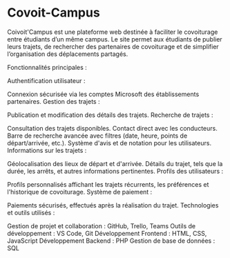 # Covoit-Campus
Coivoit'Campus est une plateforme web destinée à faciliter le covoiturage entre étudiants d’un même campus. Le site permet aux étudiants de publier leurs trajets, de rechercher des partenaires de covoiturage et de simplifier l’organisation des déplacements partagés.

Fonctionnalités principales :

Authentification utilisateur :

Connexion sécurisée via les comptes Microsoft des établissements partenaires.
Gestion des trajets :

Publication et modification des détails des trajets.
Recherche de trajets :

Consultation des trajets disponibles.
Contact direct avec les conducteurs.
Barre de recherche avancée avec filtres (date, heure, points de départ/arrivée, etc.).
Système d'avis et de notation pour les utilisateurs.
Informations sur les trajets :

Géolocalisation des lieux de départ et d'arrivée.
Détails du trajet, tels que la durée, les arrêts, et autres informations pertinentes.
Profils des utilisateurs :

Profils personnalisés affichant les trajets récurrents, les préférences et l'historique de covoiturage.
Système de paiement :

Paiements sécurisés, effectués après la réalisation du trajet.
Technologies et outils utilisés :

Gestion de projet et collaboration : GitHub, Trello, Teams
Outils de développement : VS Code, Git
Développement Frontend : HTML, CSS, JavaScript
Développement Backend : PHP
Gestion de base de données : SQL
